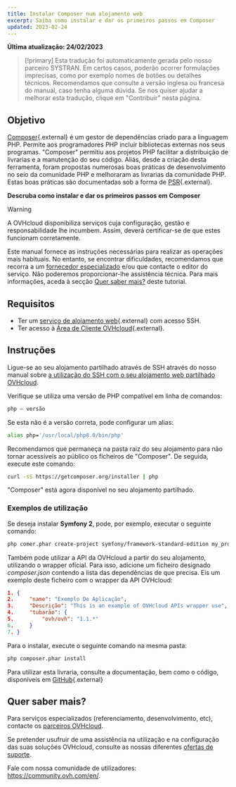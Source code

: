 ```yaml
---
title: Instalar Composer num alojamento web
excerpt: Saiba como instalar e dar os primeiros passos em Composer
updated: 2023-02-24
---
```


**Última atualização: 24/02/2023**

> [!primary]
> Esta tradução foi automaticamente gerada pelo nosso parceiro SYSTRAN. Em certos casos, poderão ocorrer formulações imprecisas, como por exemplo nomes de botões ou detalhes técnicos. Recomendamos que consulte a versão inglesa ou francesa do manual, caso tenha alguma dúvida. Se nos quiser ajudar a melhorar esta tradução, clique em "Contribuir" nesta página.
>

## Objetivo

[Composer](https://getcomposer.org/){.external} é um gestor de dependências criado para a linguagem PHP. Permite aos programadores PHP incluir bibliotecas externas nos seus programas. "Composer" permitiu aos projetos PHP facilitar a distribuição de livrarias e a manutenção do seu código. Aliás, desde a criação desta ferramenta, foram propostas numerosas boas práticas de desenvolvimento no seio da comunidade PHP e melhoraram as livrarias da comunidade PHP. Estas boas práticas são documentadas sob a forma de [PSR](http://www.php-fig.org/){.external}.

**Descruba como instalar e dar os primeiros passos em Composer**

> [!warning]
>
> A OVHcloud disponibiliza serviços cuja configuração, gestão e responsabilidade lhe incumbem. Assim, deverá certificar-se de que estes funcionam corretamente.
> 
> Este manual fornece as instruções necessárias para realizar as operações mais habituais. No entanto, se encontrar dificuldades, recomendamos que recorra a um [fornecedor especializado](https://partner.ovhcloud.com/pt/directory/) e/ou que contacte o editor do serviço. Não poderemos proporcionar-lhe assistência técnica. Para mais informações, aceda à secção [Quer saber mais?](#go-further) deste tutorial.
> 

## Requisitos

- Ter um [serviço de alojamento web](https://www.ovhcloud.com/pt/web-hosting/){.external} com acesso SSH.
- Ter acesso à [Área de Cliente OVHcloud](https://www.ovh.com/auth/?action=gotomanager&from=https://www.ovh.pt/&ovhSubsidiary=pt){.external}.

## Instruções

Ligue-se ao seu alojamento partilhado através de SSH através do nosso manual sobre [a utilização do SSH com o seu alojamento web partilhado OVHcloud](/pages/web_cloud/web_hosting/ssh_on_webhosting).

Verifique se utiliza uma versão de PHP compatível em linha de comandos:

```bash
php — versão
```

Se esta não é a versão correta, pode configurar um alias:

```bash
alias php='/usr/local/php8.0/bin/php'
```

Recomendamos que permaneça na pasta raiz do seu alojamento para não tornar acessíveis ao público os ficheiros de "Composer". De seguida, execute este comando:

```bash
curl -sS https://getcomposer.org/installer | php
```

"Composer" está agora disponível no seu alojamento partilhado.


### Exemplos de utilização

Se deseja instalar **Symfony 2**, pode, por exemplo, executar o seguinte comando:

```bash
php comer.phar create-project symfony/framework-standard-edition my_project_name "2.7*"
```

Também pode utilizar a API da OVHcloud a partir do seu alojamento, utilizando o wrapper oficial. Para isso, adicione um ficheiro designado *composer.json* contendo a lista das dependências de que precisa. Eis um exemplo deste ficheiro com o wrapper da API OVHcloud:

```json
1. {
2.     "name": "Exemplo De Aplicação",
3.     "Descrição": "This is an example of OVHcloud APIs wrapper use",
4.     "tubarão": {
5.         "ovh/ovh": "1.1.*"
6.     }
7. }
```

Para o instalar, execute o seguinte comando na mesma pasta:

```bash
php composer.phar install
```

Para utilizar esta livraria, consulte a documentação, bem como o código, disponíveis em [GitHub](https://github.com/ovh/php-ovh){.external}

## Quer saber mais? <a name="go-further"></a>

Para serviços especializados (referenciamento, desenvolvimento, etc), contacte os [parceiros OVHcloud](https://partner.ovhcloud.com/pt/directory/).

Se pretender usufruir de uma assistência na utilização e na configuração das suas soluções OVHcloud, consulte as nossas diferentes [ofertas de suporte](https://www.ovhcloud.com/pt/support-levels/).

Fale com nossa comunidade de utilizadores: <https://community.ovh.com/en/>. 
